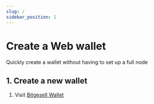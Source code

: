 ```yaml
---
slug: /
sidebar_position: 1
---
```


# Create a Web wallet

Quickly create a wallet without having to set up a full node


## 1. Create a new wallet
1. Visit [Bitgesell Wallet](https://app.bglwallet.io)